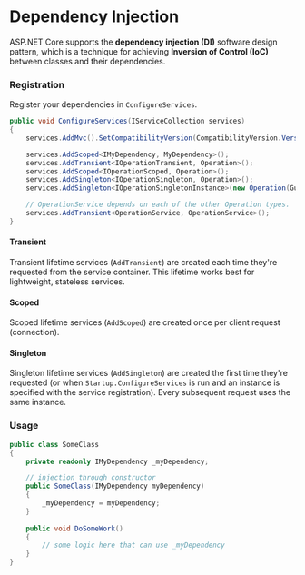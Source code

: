 # Dependency Injection

ASP.NET Core supports the **dependency injection \(DI\)** software design pattern, which is a technique for achieving **Inversion of Control \(IoC\)** between classes and their dependencies.

### Registration

Register your dependencies in `ConfigureServices`.

```csharp
public void ConfigureServices(IServiceCollection services)
{
    services.AddMvc().SetCompatibilityVersion(CompatibilityVersion.Version_2_2);

    services.AddScoped<IMyDependency, MyDependency>();
    services.AddTransient<IOperationTransient, Operation>();
    services.AddScoped<IOperationScoped, Operation>();
    services.AddSingleton<IOperationSingleton, Operation>();
    services.AddSingleton<IOperationSingletonInstance>(new Operation(Guid.Empty));

    // OperationService depends on each of the other Operation types.
    services.AddTransient<OperationService, OperationService>();
}
```

#### Transient <a id="transient"></a>

Transient lifetime services \(`AddTransient`\) are created each time they're requested from the service container. This lifetime works best for lightweight, stateless services.

#### Scoped <a id="scoped"></a>

Scoped lifetime services \(`AddScoped`\) are created once per client request \(connection\).

#### Singleton <a id="singleton"></a>

Singleton lifetime services \(`AddSingleton`\) are created the first time they're requested \(or when `Startup.ConfigureServices` is run and an instance is specified with the service registration\). Every subsequent request uses the same instance.

### Usage

```csharp
public class SomeClass
{
    private readonly IMyDependency _myDependency;

    // injection through constructor
    public SomeClass(IMyDependency myDependency)
    {
        _myDependency = myDependency;
    }
    
    public void DoSomeWork()
    {
        // some logic here that can use _myDependency
    }
}
```

